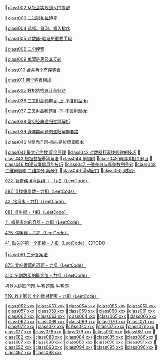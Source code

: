 :file_folder:[class002 从社会实现到入门提醒](./src-cpp/class002/)

:file_folder:[class003 二进制和位运算](./src-cpp/class003/)

:file_folder:[class004 选择、冒泡、插入排序](./src-cpp/class004/)

:file_folder:[class005 对数器-验证的重要手段](./src-cpp/class005/)

:file_folder:[class006 二分搜索](./src-cpp/class006/)

:file_folder:[class009 单双链表及其反转](./src-cpp/class009/)

:file_folder:[class010 合并两个有序链表](./src-cpp/class010/)

:file_folder:[class011 两个链表相加](./src-cpp/class011/)

:file_folder:[class035 数据结构设计高频题](./src-cpp/class035)

:file_folder:[class036 二叉树高频题目-上-不含树型dp](./src-cpp/class036)

:file_folder:[class037 二叉树高频题目-下-不含树型dp](./src-cpp/class037)

:file_folder:[class038 常见经典递归过程解析](./src-cpp/class038)

:file_folder:[class039 嵌套类问题的递归解题套路](./src-cpp/class039)

:file_folder:[class040 N皇后问题-重点是位运算版本](./src-cpp/class040)

:file_folder:[class041 最大公约数 同余原理](./src-cpp/class041)
:file_folder:[class042 对数器打表找规律的技巧](./src-cpp/class042)
:file_folder:[class043 根据数据量猜解法](./src-cpp/class043)
:file_folder:[class044 前缀树](./src-cpp/class044)
:file_folder:[class045 前缀树相关题目](./src-cpp/class045)
:file_folder:[class046 构建前缀信息的技巧](./src-cpp/class046)
:file_folder:[class047 一维差分与等差数列差分](./src-cpp/class047)
:file_folder:[class048 二维前缀和 二维差分 离散化](./src-cpp/class048)
:file_folder:[class049 滑动窗口](./src-cpp/class049)
:file_folder:[class050 双指针](./src-cpp/class050)

[922. 按奇偶排序数组 II - 力扣（LeetCode）](https://leetcode.cn/problems/sort-array-by-parity-ii/description/)

[287. 寻找重复数 - 力扣（LeetCode）](https://leetcode.cn/problems/find-the-duplicate-number/description/)

[42. 接雨水 - 力扣（LeetCode）](https://leetcode.cn/problems/trapping-rain-water/description/)

[881. 救生艇 - 力扣（LeetCode）](https://leetcode.cn/problems/boats-to-save-people/description/)

[11. 盛最多水的容器 - 力扣（LeetCode）](https://leetcode.cn/problems/container-with-most-water/description/)

[475. 供暖器 - 力扣（LeetCode）](https://leetcode.cn/problems/heaters/description/)

[41. 缺失的第一个正数 - 力扣（LeetCode）](https://leetcode.cn/problems/first-missing-positive/description/) ⭕TODO

:file_folder:[class051 二分答案法](./src-cpp/class051)

[875. 爱吃香蕉的珂珂 - 力扣（LeetCode）](https://leetcode.cn/problems/koko-eating-bananas/description/)

[410. 分割数组的最大值 - 力扣（LeetCode）](https://leetcode.cn/problems/split-array-largest-sum/description/)

[机器人跳跃问题_牛客题霸_牛客网](https://www.nowcoder.com/practice/7037a3d57bbd4336856b8e16a9cafd71)

[719. 找出第 K 小的数对距离 - 力扣（LeetCode）](https://leetcode.cn/problems/find-k-th-smallest-pair-distance/description/)

:file_folder:[class052 xxx](./src-cpp/class052)
:file_folder:[class053 xxx](./src-cpp/class053)
:file_folder:[class054 xxx](./src-cpp/class054)
:file_folder:[class055 xxx](./src-cpp/class055)
:file_folder:[class056 xxx](./src-cpp/class056)
:file_folder:[class057 xxx](./src-cpp/class057)
:file_folder:[class058 xxx](./src-cpp/class058)
:file_folder:[class059 xxx](./src-cpp/class059)
:file_folder:[class060 xxx](./src-cpp/class060)
:file_folder:[class061 xxx](./src-cpp/class061)
:file_folder:[class062 xxx](./src-cpp/class062)
:file_folder:[class063 xxx](./src-cpp/class063)
:file_folder:[class064 xxx](./src-cpp/class064)
:file_folder:[class065 xxx](./src-cpp/class065)
:file_folder:[class066 xxx](./src-cpp/class066)
:file_folder:[class067 xxx](./src-cpp/class067)
:file_folder:[class068 xxx](./src-cpp/class068)
:file_folder:[class069 xxx](./src-cpp/class069)
:file_folder:[class070 xxx](./src-cpp/class070)
:file_folder:[class071 xxx](./src-cpp/class071)
:file_folder:[class072 xxx](./src-cpp/class072)
:file_folder:[class073 xxx](./src-cpp/class073)
:file_folder:[class074 xxx](./src-cpp/class074)
:file_folder:[class075 xxx](./src-cpp/class075)
:file_folder:[class076 xxx](./src-cpp/class076)
:file_folder:[class077 xxx](./src-cpp/class077)
:file_folder:[class078 xxx](./src-cpp/class078)
:file_folder:[class079 xxx](./src-cpp/class079)
:file_folder:[class080 xxx](./src-cpp/class080)
:file_folder:[class081 xxx](./src-cpp/class081)
:file_folder:[class082 xxx](./src-cpp/class082)
:file_folder:[class083 xxx](./src-cpp/class083)
:file_folder:[class084 xxx](./src-cpp/class084)
:file_folder:[class085 xxx](./src-cpp/class085)
:file_folder:[class086 xxx](./src-cpp/class086)
:file_folder:[class087 xxx](./src-cpp/class087)
:file_folder:[class088 xxx](./src-cpp/class088)
:file_folder:[class089 xxx](./src-cpp/class089)
:file_folder:[class090 xxx](./src-cpp/class090)
:file_folder:[class091 xxx](./src-cpp/class091)
:file_folder:[class092 xxx](./src-cpp/class092)
:file_folder:[class093 xxx](./src-cpp/class093)
:file_folder:[class094 xxx](./src-cpp/class094)
:file_folder:[class095 xxx](./src-cpp/class095)
:file_folder:[class096 xxx](./src-cpp/class096)
:file_folder:[class097 xxx](./src-cpp/class097)
:file_folder:[class098 xxx](./src-cpp/class098)
